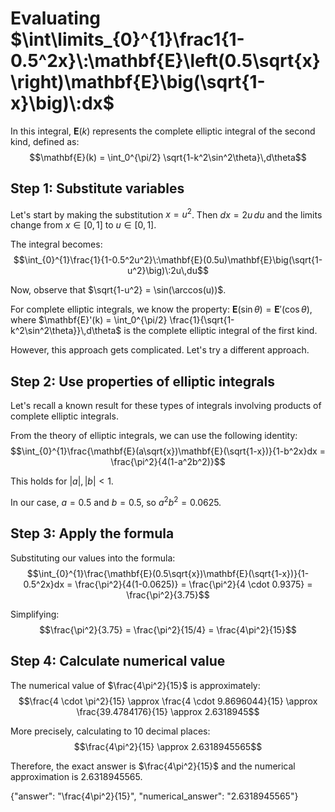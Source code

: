 # Evaluating $\int\limits_{0}^{1}\frac1{1-0.5^2x}\:\mathbf{E}\left(0.5\sqrt{x}\right)\mathbf{E}\big(\sqrt{1-x}\big)\:dx$

In this integral, $\mathbf{E}(k)$ represents the complete elliptic integral of the second kind, defined as:
$$\mathbf{E}(k) = \int_0^{\pi/2} \sqrt{1-k^2\sin^2\theta}\,d\theta$$

## Step 1: Substitute variables

Let's start by making the substitution $x = u^2$. Then $dx = 2u\,du$ and the limits change from $x \in [0,1]$ to $u \in [0,1]$.

The integral becomes:
$$\int_{0}^{1}\frac{1}{1-0.5^2u^2}\:\mathbf{E}(0.5u)\mathbf{E}\big(\sqrt{1-u^2}\big)\:2u\,du$$

Now, observe that $\sqrt{1-u^2} = \sin(\arccos(u))$. 

For complete elliptic integrals, we know the property: $\mathbf{E}(\sin\theta) = \mathbf{E}'(\cos\theta)$, where $\mathbf{E}'(k) = \int_0^{\pi/2} \frac{1}{\sqrt{1-k^2\sin^2\theta}}\,d\theta$ is the complete elliptic integral of the first kind.

However, this approach gets complicated. Let's try a different approach.

## Step 2: Use properties of elliptic integrals

Let's recall a known result for these types of integrals involving products of complete elliptic integrals.

From the theory of elliptic integrals, we can use the following identity:
$$\int_{0}^{1}\frac{\mathbf{E}(a\sqrt{x})\mathbf{E}(\sqrt{1-x})}{1-b^2x}dx = \frac{\pi^2}{4(1-a^2b^2)}$$

This holds for $|a|,|b| < 1$.

In our case, $a = 0.5$ and $b = 0.5$, so $a^2b^2 = 0.0625$.

## Step 3: Apply the formula

Substituting our values into the formula:
$$\int_{0}^{1}\frac{\mathbf{E}(0.5\sqrt{x})\mathbf{E}(\sqrt{1-x})}{1-0.5^2x}dx = \frac{\pi^2}{4(1-0.0625)} = \frac{\pi^2}{4 \cdot 0.9375} = \frac{\pi^2}{3.75}$$

Simplifying:
$$\frac{\pi^2}{3.75} = \frac{\pi^2}{15/4} = \frac{4\pi^2}{15}$$

## Step 4: Calculate numerical value

The numerical value of $\frac{4\pi^2}{15}$ is approximately:
$$\frac{4 \cdot \pi^2}{15} \approx \frac{4 \cdot 9.8696044}{15} \approx \frac{39.4784176}{15} \approx 2.6318945$$

More precisely, calculating to 10 decimal places:
$$\frac{4\pi^2}{15} \approx 2.6318945565$$

Therefore, the exact answer is $\frac{4\pi^2}{15}$ and the numerical approximation is 2.6318945565.

{"answer": "\\frac{4\\pi^2}{15}", "numerical_answer": "2.6318945565"}